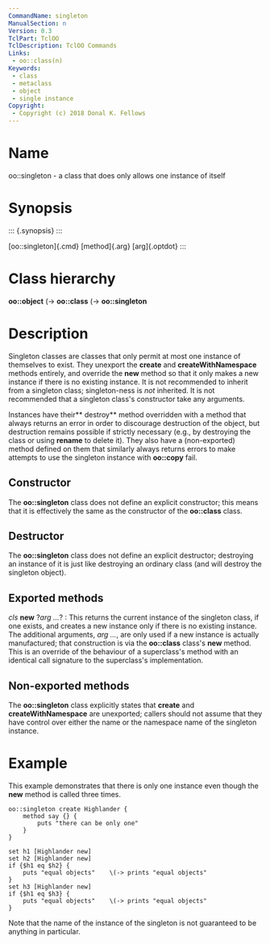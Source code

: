 ```yaml
---
CommandName: singleton
ManualSection: n
Version: 0.3
TclPart: TclOO
TclDescription: TclOO Commands
Links:
 - oo::class(n)
Keywords:
 - class
 - metaclass
 - object
 - single instance
Copyright:
 - Copyright (c) 2018 Donal K. Fellows
---
```


# Name

oo::singleton - a class that does only allows one instance of itself

# Synopsis

::: {.synopsis} :::


[oo::singleton]{.cmd} [method]{.arg} [arg]{.optdot}
:::

# Class hierarchy

**oo::object**    \(-> **oo::class**        \(-> **oo::singleton**

# Description

Singleton classes are classes that only permit at most one instance of themselves to exist. They unexport the **create** and **createWithNamespace** methods entirely, and override the **new** method so that it only makes a new instance if there is no existing instance.  It is not recommended to inherit from a singleton class; singleton-ness is *not* inherited. It is not recommended that a singleton class's constructor take any arguments.

Instances have their** destroy** method overridden with a method that always returns an error in order to discourage destruction of the object, but destruction remains possible if strictly necessary (e.g., by destroying the class or using **rename** to delete it). They also have a (non-exported) **<cloned>** method defined on them that similarly always returns errors to make attempts to use the singleton instance with **oo::copy** fail.

## Constructor

The **oo::singleton** class does not define an explicit constructor; this means that it is effectively the same as the constructor of the **oo::class** class.

## Destructor

The **oo::singleton** class does not define an explicit destructor; destroying an instance of it is just like destroying an ordinary class (and will destroy the singleton object).

## Exported methods

*cls* **new** ?*arg ...*?
: This returns the current instance of the singleton class, if one exists, and creates a new instance only if there is no existing instance. The additional arguments, *arg ...*, are only used if a new instance is actually manufactured; that construction is via the **oo::class** class's **new** method.
    This is an override of the behaviour of a superclass's method with an identical call signature to the superclass's implementation.


## Non-exported methods

The **oo::singleton** class explicitly states that **create** and **createWithNamespace** are unexported; callers should not assume that they have control over either the name or the namespace name of the singleton instance.

# Example

This example demonstrates that there is only one instance even though the **new** method is called three times.

```
oo::singleton create Highlander {
    method say {} {
        puts "there can be only one"
    }
}

set h1 [Highlander new]
set h2 [Highlander new]
if {$h1 eq $h2} {
    puts "equal objects"    \(-> prints "equal objects"
}
set h3 [Highlander new]
if {$h1 eq $h3} {
    puts "equal objects"    \(-> prints "equal objects"
}
```

Note that the name of the instance of the singleton is not guaranteed to be anything in particular.

